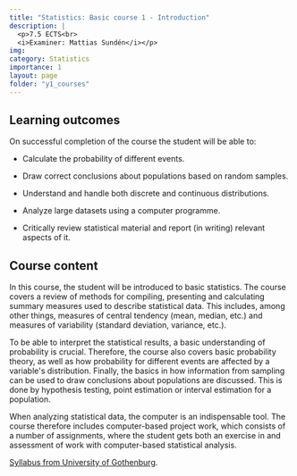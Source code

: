 ```yaml
---
title: "Statistics: Basic course 1 - Introduction"
description: |
  <p>7.5 ECTS<br>
  <i>Examiner: Mattias Sundén</i></p>
img:
category: Statistics
importance: 1
layout: page
folder: "y1_courses"
---
```


## Learning outcomes

On successful completion of the course the student will be able to:

- Calculate the probability of different events.

- Draw correct conclusions about populations based on random samples.

- Understand and handle both discrete and continuous distributions.

- Analyze large datasets using a computer programme.

- Critically review statistical material and report (in writing) relevant aspects of it.

## Course content

In this course, the student will be introduced to basic statistics. The course covers a
review of methods for compiling, presenting and calculating summary measures used to
describe statistical data. This includes, among other things, measures of central tendency
(mean, median, etc.) and measures of variability (standard deviation, variance, etc.).

To be able to interpret the statistical results, a basic understanding of probability is
crucial. Therefore, the course also covers basic probability theory, as well as how
probability for different events are affected by a variable's distribution. Finally, the
basics in how information from sampling can be used to draw conclusions about
populations are discussed. This is done by hypothesis testing, point estimation or
interval estimation for a population.

When analyzing statistical data, the computer is an indispensable tool. The course
therefore includes computer-based project work, which consists of a number of
assignments, where the student gets both an exercise in and assessment of work with
computer-based statistical analysis.

[Syllabus from University of Gothenburg](https://kursplaner.gu.se/pdf/kurs/en/STK110.pdf).
